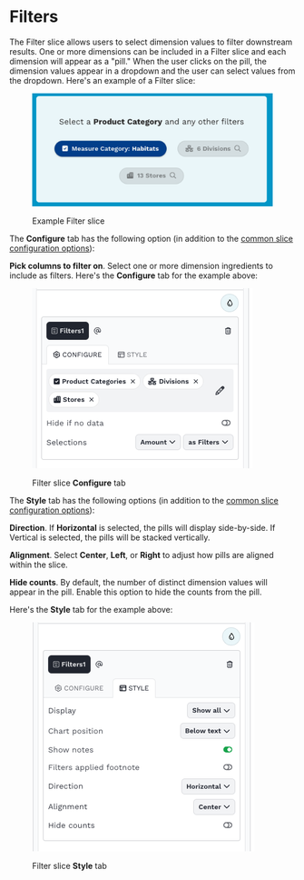 # Filters

The Filter slice allows users to select dimension values to filter downstream results. One or more dimensions can be included in a Filter slice and each dimension will appear as a "pill." When the user clicks on the pill, the dimension values appear in a dropdown and the user can select values from the dropdown. Here's an example of a Filter slice:

<figure><img src="../../../../.gitbook/assets/image (594).png" alt=""><figcaption><p>Example Filter slice</p></figcaption></figure>

The **Configure** tab has the following option (in addition to the [common slice configuration options](../#common-slice-configuration-options)):&#x20;

**Pick columns to filter on**. Select one or more dimension ingredients to include as filters. Here's the **Configure** tab for the example above:

<figure><img src="../../../../.gitbook/assets/image (595).png" alt=""><figcaption><p>Filter slice <strong>Configure</strong> tab</p></figcaption></figure>

The **Style** tab has the following options (in addition to the [common slice configuration options](../#common-slice-configuration-options)):

**Direction**. If **Horizontal** is selected, the pills will display side-by-side. If Vertical is selected, the pills will be stacked vertically.&#x20;

**Alignment**. Select **Center**, **Left**, or **Right** to adjust how pills are aligned within the slice.&#x20;

**Hide counts**. By default, the number of distinct dimension values will appear in the pill. Enable this option to hide the counts from the pill.&#x20;

&#x20;Here's the **Style** tab for the example above:&#x20;

<figure><img src="../../../../.gitbook/assets/image (596).png" alt=""><figcaption><p>Filter slice <strong>Style</strong> tab</p></figcaption></figure>
